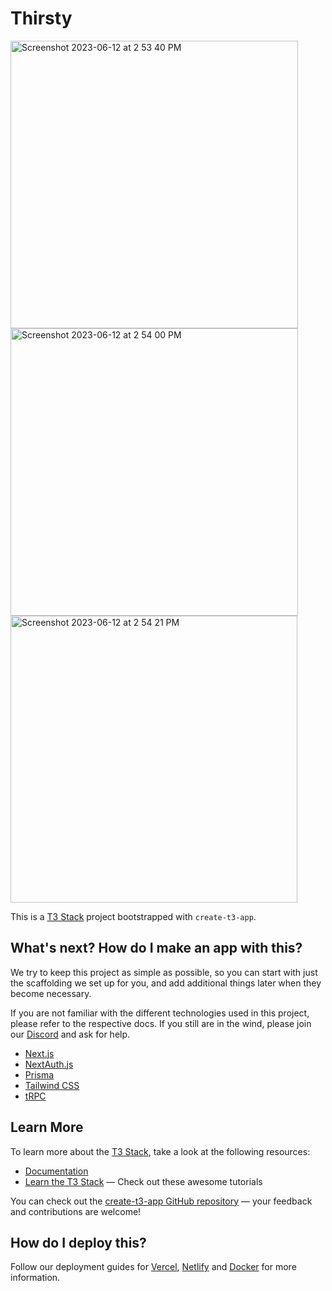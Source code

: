 # Thirsty

<img width="460" alt="Screenshot 2023-06-12 at 2 53 40 PM" src="https://github.com/wavymav/thirsty/assets/13280409/e8c32b35-4eb8-4b2b-ad27-f00789c67dc6">
<img width="460" alt="Screenshot 2023-06-12 at 2 54 00 PM" src="https://github.com/wavymav/thirsty/assets/13280409/dc276257-2761-4c6f-86ca-361c07a13869">
<img width="459" alt="Screenshot 2023-06-12 at 2 54 21 PM" src="https://github.com/wavymav/thirsty/assets/13280409/9123cc9d-6ec1-446e-94ac-955467a6d53a">


This is a [T3 Stack](https://create.t3.gg/) project bootstrapped with `create-t3-app`.

## What's next? How do I make an app with this?

We try to keep this project as simple as possible, so you can start with just the scaffolding we set up for you, and add additional things later when they become necessary.

If you are not familiar with the different technologies used in this project, please refer to the respective docs. If you still are in the wind, please join our [Discord](https://t3.gg/discord) and ask for help.

- [Next.js](https://nextjs.org)
- [NextAuth.js](https://next-auth.js.org)
- [Prisma](https://prisma.io)
- [Tailwind CSS](https://tailwindcss.com)
- [tRPC](https://trpc.io)

## Learn More

To learn more about the [T3 Stack](https://create.t3.gg/), take a look at the following resources:

- [Documentation](https://create.t3.gg/)
- [Learn the T3 Stack](https://create.t3.gg/en/faq#what-learning-resources-are-currently-available) — Check out these awesome tutorials

You can check out the [create-t3-app GitHub repository](https://github.com/t3-oss/create-t3-app) — your feedback and contributions are welcome!

## How do I deploy this?

Follow our deployment guides for [Vercel](https://create.t3.gg/en/deployment/vercel), [Netlify](https://create.t3.gg/en/deployment/netlify) and [Docker](https://create.t3.gg/en/deployment/docker) for more information.
